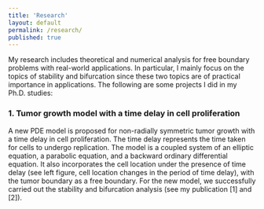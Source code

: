 ```yaml
---
title: 'Research'
layout: default
permalink: /research/
published: true
---
```


My research includes theoretical and numerical analysis for free boundary problems with real-world applications. In particular, I mainly focus on the topics of stability and bifurcation since these two topics are of practical importance in applications. The following are some projects I did in my Ph.D. studies:

### 1. Tumor growth model with a time delay in cell proliferation
A new PDE model is proposed for non-radially symmetric tumor growth with a time delay in cell proliferation. The time delay represents the time taken for cells to undergo replication. The model is a coupled system of an elliptic equation, a parabolic equation, and a backward ordinary differential equation. It also incorporates the cell location under the presence of time delay (see left figure, cell location changes in the period of time delay), with the tumor boundary as a free boundary. For the new model, we successfully carried out the stability and bifurcation analysis (see my publication [1] and [2]).